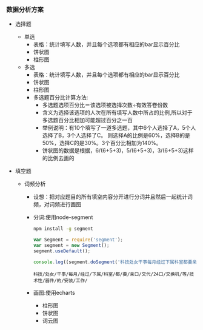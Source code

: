 ### 数据分析方案

+ 选择题

  + 单选
    + 表格：统计填写人数，并且每个选项都有相应的bar显示百分比
    + 饼状图
    + 柱形图
  + 多选
    + 表格：统计填写人数，并且每个选项都有相应的bar显示百分比
    + 饼状图
    + 柱形图
    + 多选题百分比计算方法:
      + 多选题选项百分比＝该选项被选择次数÷有效答卷份数
      + 含义为选择该选项的人次在所有填写人数中所占的比例,所以对于多选题百分比相加可能超过百分之一百
      + 举例说明：有10个填写了一道多选题，其中6个人选择了A，5个人选择了B，3个人选择了C。 则选择A的比例是60%，选择B的是50%，选择C的是30%。3个百分比相加为140%。
      + 饼状图的数据是根据，6/(6+5+3)，5/(6+5+3)，3/(6+5+3)这样的比例去画的

+ 填空题

  + 词频分析

    + 设想：把对应题目的所有填空内容分开进行分词并且然后一起统计词频，对词频进行画图

    + 分词:使用node-segment

      ```bash
      npm install -g segment
      ```

      ```js
      var Segment = require('segment');
      var segment = new Segment();
      segment.useDefault();
      
      console.log((segment.doSegment('科技处女干事每月经过下属科室都要亲口交代24口交换机等技术性器件的安装工作。', { simple: true })).join('/'));
      ```

      ```
      科技/处女/干事/每月/经过/下属/科室/都/要/亲口/交代/24口/交换机/等/技术性/器件/的/安装/工作/
      ```

    + 画图:使用echarts

      + 柱形图
      + 饼状图
      + 词云图

  

  

  

  

  

